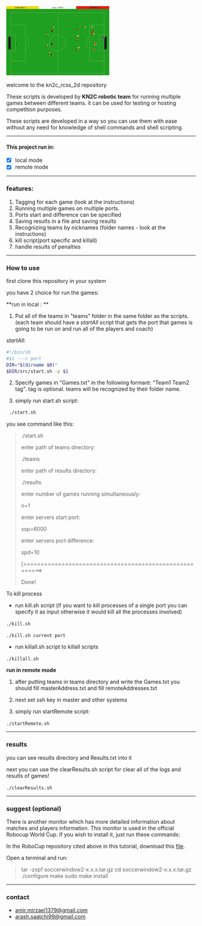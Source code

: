 ![2d_game](./2d_game.jpeg)



welcome to the kn2c_rcss_2d repository

These scripts is developed by **KN2C robotic team** for running multiple games between different teams. it can be used for testing or hosting competition purposes.

These scripts are developed in a way so you can use them with ease without any need for knowledge of shell commands and shell scripting. 

---

#### This project run in:

- [x] local mode
- [x] remote mode 

---

### features:

1. Tagging for each game (look at the instructions)
2. Running multiple games on multiple ports.
3. Ports start and difference can be specified
4. Saving results in a file and saving results
5. Recognizing teams by nicknames (folder names - look at the instructions)
6. kill script(port specific and killall)
7. handle results of penalties

---

### How to use

first clone this repository in your system

you have 2 choice for run the games:

**run in local : **

1. Put all of the teams in "teams" folder in the same folder as the scripts. (each team should have a *startAll* script that gets the port that games is going to be run on and run all of the players and coach)

*startAll*:

```bash
#!/bin/sh
#$1 ---> port
DIR="$(dirname $0)"
$DIR/src/start.sh -p $1
```

2. Specify games in "Games.txt" in the following formant: "Team1 Team2 tag". tag is optional. teams will be recognized by their folder name.

3. simply run start.sh script:

```bash
 ./start.sh
```

you see command like this:

> ./start.sh 
>
> enter path of teams directory: 
>
> ./teams
>
> enter path of results directory: 
>
> ./results
>
> enter number of games running simultaneously: 
>
> n=1
>
> enter servers start port: 
>
> ssp=6000
>
> enter servers port difference: 
>
> spd=10
>
> [=======================================================>
>
> Done!

To kill process

- run kill.sh script (if you want to kill processes of a single port you can specify it as input otherwise it would kill all the processes involved)

`./kill.sh `

`./kill.sh current port`

- run killall.sh script to killall scripts

`./killall.sh`

**run in remote mode**

1. after putting teams in teams directory and write the Games.txt you should fill masterAddress.txt and fill remoteAddresses.txt 

2. next set ssh key in master and other systems 

3. simply run startRemote script:

`./startRemote.sh`

---

### results 

you can see results directory and Results.txt into it

next you can use the clearResults.sh script for clear all of the logs and results of games!

`./clearResults.sh`

---

### suggest (optional)

There is another monitor which has more detailed information about matches and players information. This monitor is used in the official Robocup World Cup. If you wish to install it, just run these commands:

In the RoboCup repository cited above in this tutorial, download this [file](https://osdn.net/projects/rctools/releases/p4886).

Open a terminal and run:

> tar -zxpf soccerwindow2-x.x.x.tar.gz
> cd soccerwindow2-x.x.x.tar.gz
> ./configure
> make
> sudo make install

---

### contact

- amir.mirzaei1379@gmail.com
- arash.saatchi99@gmail.com



